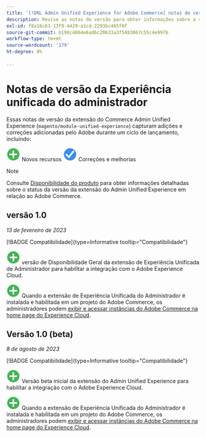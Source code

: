 ```yaml
---
title: '[!DNL Admin Unified Experience for Adobe Commerce] notas de versão'
description: Revise as notas de versão para obter informações sobre a versão mais recente da extensão  [!DNL Admin Unified Experience]  para o Commerce.
exl-id: f8a16c63-13f9-4429-a1cd-2293bc465f9f
source-git-commit: b198c4864e6ad6c20633a3f5483067c55c4e997b
workflow-type: tm+mt
source-wordcount: '179'
ht-degree: 0%

---
```


# Notas de versão da Experiência unificada do administrador

Essas notas de versão da extensão do Commerce Admin Unified Experience (`magento/module-unified-experience`) capturam adições e correções adicionadas pelo Adobe durante um ciclo de lançamento, incluindo:

![Novos](../assets/new.svg) Novos recursos
![Problema corrigido](../assets/fix.svg) Correções e melhorias


>[!NOTE]
>
>Consulte [Disponibilidade do produto](https://experienceleague.adobe.com/docs/commerce-operations/release/product-availability.html) para obter informações detalhadas sobre o status da versão da extensão do Admin Unified Experience em relação ao Adobe Commerce.

## versão 1.0

*13 de fevereiro de 2023*

[!BADGE Compatibilidade]{type=Informative tooltip="Compatibilidade"}

![Nova](../assets/new.svg) versão de Disponibilidade Geral da extensão de Experiência Unificada de Administrador para habilitar a integração com o Adobe Experience Cloud.

![Novo](../assets/new.svg) Quando a extensão de Experiência Unificada do Administrador é instalada e habilitada em um projeto do Adobe Commerce, os administradores podem [exibir e acessar instâncias do Adobe Commerce na home page do Experience Cloud](admin-unified-experience-integration-overview.md).


## Versão 1.0 (beta)

*8 de agosto de 2023*

[!BADGE Compatibilidade]{type=Informative tooltip="Compatibilidade"}

![Nova](../assets/new.svg) Versão beta inicial da extensão do Admin Unified Experience para habilitar a integração com o Adobe Experience Cloud.

![Novo](../assets/new.svg) Quando a extensão de Experiência Unificada do Administrador é instalada e habilitada em um projeto do Adobe Commerce, os administradores podem [exibir e acessar instâncias do Adobe Commerce na home page do Experience Cloud](admin-unified-experience-integration-overview.md).

